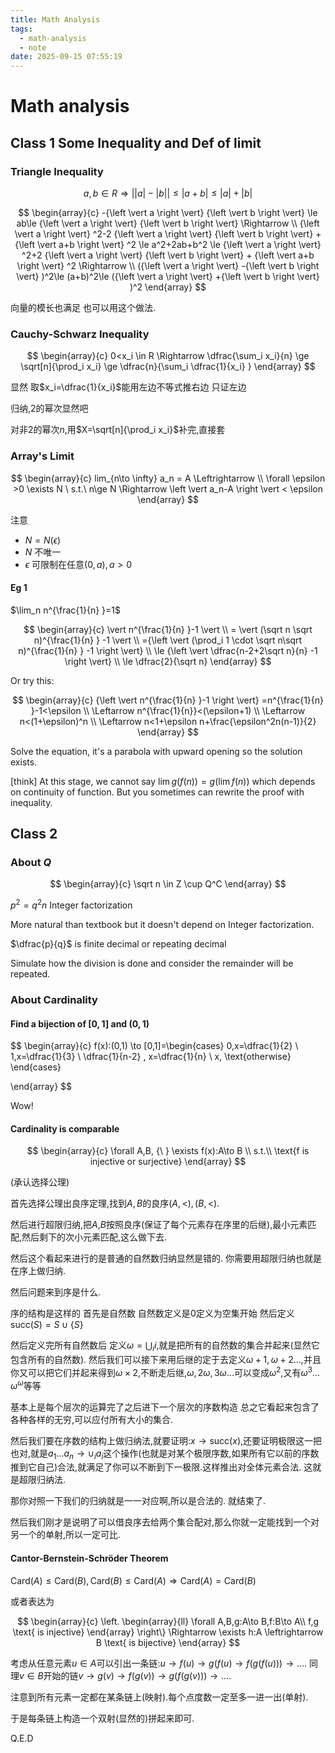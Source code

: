 ```yaml
---
title: Math Analysis
tags:
  - math-analysis
  - note
date: 2025-09-15 07:55:19
---
```


# Math analysis

## Class 1 Some Inequality and Def of limit

### Triangle Inequality

<div class='cbox'>

$$
a,b\in R  \Rightarrow {\left \vert {\left \vert a \right \vert} -{\left \vert b \right \vert}   \right \vert}  \le  {\left \vert a+b \right \vert} \leq {\left \vert a \right \vert} + {\left \vert b \right \vert}
$$

</div>

<div class='pbox'>

$$
\begin{array}{c}
    -{\left \vert a \right \vert} {\left \vert b \right \vert} \le ab\le {\left \vert a \right \vert} {\left \vert b \right \vert}
 \Rightarrow  \\
{\left \vert a \right \vert} ^2-2 {\left \vert a \right \vert} {\left \vert b \right \vert}  + {\left \vert a+b \right \vert} ^2
\le a^2+2ab+b^2 
\le {\left \vert a \right \vert} ^2+2 {\left \vert a \right \vert} {\left \vert b \right \vert}  + {\left \vert a+b \right \vert} ^2 \Rightarrow  \\
({\left \vert a \right \vert} -{\left \vert b \right \vert} )^2\le (a+b)^2\le ({\left \vert a \right \vert} +{\left \vert b \right \vert} )^2
\end{array}
$$


</div>

向量的模长也满足 也可以用这个做法.

### Cauchy-Schwarz Inequality

<div class='cbox'>

$$
\begin{array}{c}
0<x_i \in R  \Rightarrow 
\dfrac{\sum_i x_i}{n} \ge \sqrt[n]{\prod_i x_i} \ge \dfrac{n}{\sum_i \dfrac{1}{x_i} }  
\end{array}
$$


</div>

<div class='pbox'>

显然 取$x_i=\dfrac{1}{x_i}$能用左边不等式推右边 只证左边

归纳,$2$的幂次显然吧

对非$2$的幂次$n$,用$X=\sqrt[n]{\prod_i x_i}$补完,直接套

</div>

### Array's Limit

<div class='cbox'>

$$
\begin{array}{c}
lim_{n\to \infty} a_n = A  \Leftrightarrow  \\
\forall \epsilon >0 \exists N \ s.t.\ 
n\ge N  \Rightarrow \left \vert a_n-A \right \vert < \epsilon
\end{array}
$$

</div>

注意
- $N=N(\epsilon)$
- $N$ 不唯一
- $\epsilon$ 可限制在任意$(0,a),a>0$

#### Eg 1

<div class='cbox'>

$\lim_n n^{\frac{1}{n} }=1$


</div>

<div class='pbox'>

$$
\begin{array}{c}
\vert n^{\frac{1}{n} }-1 \vert  \\
= \vert (\sqrt n \sqrt n)^{\frac{1}{n} } -1 \vert \\
={\left \vert (\prod_i 1 \cdot \sqrt n\sqrt n)^{\frac{1}{n} } -1 \right \vert}  \\
\le {\left \vert \dfrac{n-2+2\sqrt n}{n}  -1 \right \vert}  \\
\le \dfrac{2}{\sqrt n} 
\end{array}
$$

Or try this:

$$
\begin{array}{c}
{\left \vert n^{\frac{1}{n} }-1 \right \vert} =n^{\frac{1}{n} }-1<\epsilon \\
\Leftarrow  n^{\frac{1}{n}}<(\epsilon+1) \\
\Leftarrow  n<(1+\epsilon)^n \\
\Leftarrow n<1+\epsilon n+\frac{\epsilon^2n(n-1)}{2} 
\end{array}
$$

Solve the equation, it's a parabola with upward opening so the solution exists.

</div>

[think] At this stage, we cannot say $\lim g(f(n))=g(\lim f(n))$ which depends on continuity of function. But you sometimes can rewrite the proof with inequality.

## Class 2

### About $Q$

<div class='cbox'>

$$
\begin{array}{c}
\sqrt n \in Z \cup Q^C
\end{array}
$$

</div>

<div class='pbox'>

$p^2=q^2n$ Integer factorization

More natural than textbook but it doesn't depend on Integer factorization.

</div>

<div class='cbox'>

$\dfrac{p}{q}$ is finite decimal or repeating decimal

</div>

<div class='pbox'>

Simulate how the division is done and consider the remainder will be repeated.

</div>

### About Cardinality

<div class='cbox'>

#### Find a bijection of $[0,1]$ and $(0,1)$

</div>

<div class='pbox'>


$$
\begin{array}{c}
f(x):(0,1) \to [0,1]=\begin{cases}
0,x=\dfrac{1}{2} \\
1,x=\dfrac{1}{3} \\
\dfrac{1}{n-2} , x=\dfrac{1}{n} \\
x, \text{otherwise}
\end{cases}

\end{array}
$$

</div>

Wow!

#### Cardinality is comparable

<div class='cbox'>

$$
\begin{array}{c}
\forall A,B, {\ } \exists f(x):A\to B \\ s.t.\\ 
\text{f is injective or surjective}
\end{array}
$$

(承认选择公理)

</div>

<div class='pbox'>

首先选择公理出良序定理,找到$A,B$的良序$(A,<),(B,<)$.

然后进行超限归纳,把$A$,$B$按照良序(保证了每个元素存在序里的后继),最小元素匹配,然后剩下的次小元素匹配,这么做下去.

然后这个看起来进行的是普通的自然数归纳显然是错的. 你需要用超限归纳也就是在序上做归纳.

然后问题来到序是什么.

序的结构是这样的 首先是自然数 自然数定义是$0$定义为空集开始 然后定义$\mathrm{succ}(S)=S \cup \{S\}$

然后定义完所有自然数后 定义$\omega=\bigcup_i i$,就是把所有的自然数的集合并起来(显然它包含所有的自然数). 然后我们可以接下来用后继的定于去定义$\omega+1,\omega+2\ldots$,并且你又可以把它们并起来得到$\omega\times 2$,不断走后继,$\omega,2\omega,3\omega\ldots$可以变成$\omega^2$,又有$\omega^3\ldots \omega^\omega$等等

基本上是每个层次的运算完了之后进下一个层次的序数构造 总之它看起来包含了各种各样的无穷,可以应付所有大小的集合.

然后我们要在序数的结构上做归纳法,就要证明:$x\to \mathrm{succ}(x)$,还要证明极限这一把也对,就是$a_1\ldots a_n \to \cup_i a_i$这个操作(也就是对某个极限序数,如果所有它以前的序数推到它自己)合法,就满足了你可以不断到下一极限.这样推出对全体元素合法. 这就是超限归纳法.

那你对照一下我们的归纳就是一一对应啊,所以是合法的. 就结束了.

然后我们刚才是说明了可以借良序去给两个集合配对,那么你就一定能找到一个对另一个的单射,所以一定可比.

</div>

#### Cantor-Bernstein-Schröder Theorem

<div class='cbox'>

$\mathrm{Card}(A)\le \mathrm{Card}(B),\mathrm{Card}(B)\le \mathrm{Card}(A) \Rightarrow \mathrm{Card}(A)=\mathrm{Card}(B)$

或者表达为

$$
\begin{array}{c}
\left. \begin{array}{ll}
\forall A,B,g:A\to B,f:B\to A\\
f,g \text{ is injective} 
\end{array} \right\}
 \Rightarrow \exists h:A \leftrightarrow B \text{ is bijective} 
\end{array}
$$

</div>

<div class='pbox'>

考虑从任意元素$u\in A$可以引出一条链:$u\to f(u)\to g(f(u)\to f(g(f(u)))\to \ldots$.
同理$v \in B$开始的链$v\to g(v)\to f(g(v))\to g(f(g(v)))\to \ldots$.

注意到所有元素一定都在某条链上(映射).每个点度数一定至多一进一出(单射).

于是每条链上构造一个双射(显然的)拼起来即可.

$\text{Q.E.D}$ 

</div>


